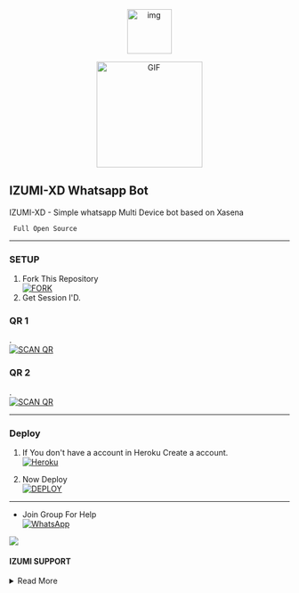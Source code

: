 <div align="center">
<img 
src="https://i.imgur.com/Uc0uIkO.jpeg" alt="img" width="80" height="80"/>
</p>
        <img 
src="https://tenor.com/view/school-live-cute-hello-anime-girl-yuki-takeya-gif-14815980.gif" alt="GIF" width="190" height="190"/>
</p>

</div>
        
## IZUMI-XD Whatsapp Bot
IZUMI-XD - Simple whatsapp Multi Device bot based on 
Xasena 

``` Full Open Source```

***

### SETUP

1. Fork This Repository
   <br>
<a href='https://github.com/sataniceypz/Izumi-xd/fork' target="_blank"><img alt='FORK' src='https://img.shields.io/badge/fork-100000?style=for-the-badge&logo=scan&logoColor=white&labelColor=black&color=black'/></a>
2. Get Session I'D.

### QR 1
.
    <br>
<a href='https://qr-izumi.onrender.com' target="_blank"><img alt='SCAN QR ' src='https://img.shields.io/badge/get_session-100000?style=for-the-badge&logo=scan&logoColor=white&labelColor=black&color=black'/></a>

### QR 2
.
    <br>
<a href='https://izumi-qr-pair-7c78e2802c20.herokuapp.com/' target="_blank"><img alt='SCAN QR ' src='https://img.shields.io/badge/get_session-100000?style=for-the-badge&logo=scan&logoColor=white&labelColor=black&color=black'/></a>

***
### Deploy

1. If You don't have a account in Heroku Create a account.
    <br>
<a href='https://signup.heroku.com/' target="_blank"><img alt='Heroku' src='https://img.shields.io/badge/-Create-black?style=for-the-badge&logo=heroku&logoColor=white'/></a>



2. Now Deploy
    <br>
<a href='https://heroku.com/deploy?template=https://github.com/sataniceypz/Izumi-xd' target="_blank"><img alt='DEPLOY' src='https://img.shields.io/badge/-DEPLOY-black?style=for-the-badge&logo=heroku&logoColor=white'/></a>


***
* Join Group For Help
     <br>
<a href="https://chat.whatsapp.com/KHvcGD7aEUo8gPocJsYXZe"><img alt="WhatsApp" src="https://img.shields.io/badge/-Whatsapp%20Group-black?style=for-the-badge&logo=whatsapp&logoColor=white"/></a>



<a><img src='https://i.imgur.com/LyHic3i.gif'/></a>

 
 
#### IZUMI SUPPORT 

<details close>
<summary>Read More</summary>
   <br,>
<br>
<a href="https://chat.whatsapp.com/KHvcGD7aEUo8gPocJsYXZe"><img alt="WhatsApp" src="https://img.shields.io/badge/WhatsApp-25D366?style=for-the-badge&logo=whatsapp&logoColor=white"/></a>
    <br>
<br>
<a href='https://github.com/IRON-M4N/Jarvis-MD-Plugins' target="_blank"><img alt='jarvis-md' src='https://img.shields.io/badge/EXPLUGIN-100000?style=for-the-badge&logo=scan&logoColor=white&labelColor=black&color=black'/></a>

#### THANKS TO
- [ Louis-XD❤️](https://github.com/Louis-XD) <br>
